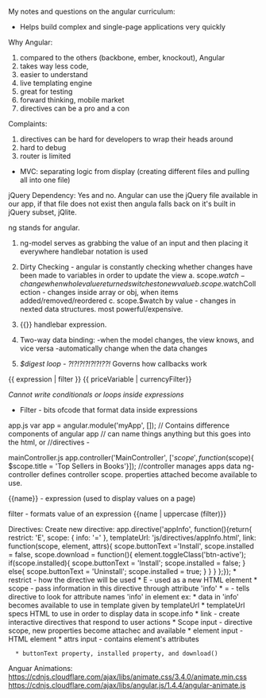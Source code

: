 My notes and questions on the angular curriculum:

* Helps build complex and single-page applications very quickly

Why Angular:
  1. compared to the others (backbone, ember, knockout), Angular
  2. takes way less code,
  3. easier to understand
  4. live templating engine
  5. great for testing
  6. forward thinking, mobile market
  7. directives can be a pro and a con

Complaints:
  1. directives can be hard for developers to wrap their heads around
  2. hard to debug
  3. router is limited

* MVC: separating logic from display (creating different files and pulling all into one file)

jQuery Dependency:
  Yes and no. Angular can use the jQuery file available in our app, if that file does not exist then angula falls back on it's built in jQuery subset, jQlite.

ng stands for angular.


<!-- 2 WAY DATA BINDING NOTES  -->
1. ng-model serves as grabbing the value of an input and then placing it everywhere handlebar notation is used
2. Dirty Checking - angular is constantly checking whether changes have been made to variables in order to update the view
  a. scope.$watch - change when whole value returned switches to new value
  b. scope.$watchCollection - changes inside array or obj, when items added/removed/reordered
  c. scope.$watch by value - changes in nexted data structures. most powerful/expensive.


4. {{}} handlebar expression.

5. Two-way data binding:
    -when the model changes, the view knows, and vice versa
    -automatically change when the data changes

6. *$digest loop -  ?!?!?!?!?!?!??!* Governs how callbacks work 


<!-- Expressions and Built in Filters  -->
{{ expression | filter }}
{{ priceVariable | currencyFilter}}

*Cannot write conditionals or loops inside expressions*

* Filter - bits ofcode that format data inside expressions














<!-- Codecademy Angular Notes: -->
app.js
var app = angular.module('myApp', []);
    // Contains difference components of angular app
    // can name things anything but this goes into the html,
      <body ng-app> or <body ng-app='myApp'>
    //directives -

mainController.js
app.controller('MainController', ['$scope', function($scope){
$scope.title = 'Top Sellers in Books'}]);
  //controller manages apps data
  ng-controller defines controller scope. properties attached become available to use.

{{name}} - expression (used to display values on a page)

filter - formats value of an expression {{name | uppercase (filter)}}

Directives:
  Create new directive:
    app.directive('appInfo', function(){return{
      restrict: 'E',
      scope: {
        info: '='
      },
      templateUrl: 'js/directives/appInfo.html',
      link: function(scope, element, attrs){
      	scope.buttonText ='Install',
      	scope.installed = false,
      	scope.download = function(){
        	element.toggleClass('btn-active');
        	if(scope.installed){
          	scope.buttonText = 'Install';
          	scope.installed = false;
          } else{
          	scope.buttonText = 'Uninstall';
          	scope.installed = true;
          }
        }
      }
      };});
    * restrict - how the directive will be used
    * E - used as a new HTML element
    * scope - pass information in this directive through attribute 'info'
    * = - tells directive to look for attribute names 'info' in element
      ex: <app-info info='something'></app-info>
    * data in 'info' becomes available to use in template given by templateUrl
    * templateUrl specs HTML to use in order to display data in scope.info
    * link - create interactive directives that respond to user actions
      * Scope input - directive scope, new properties become attachec and available
      * element input - HTML element
      * attrs input - contains element's attributes

      * buttonText property, installed property, and download()


Anguar Animations:
https://cdnjs.cloudflare.com/ajax/libs/animate.css/3.4.0/animate.min.css
https://cdnjs.cloudflare.com/ajax/libs/angular.js/1.4.4/angular-animate.js
